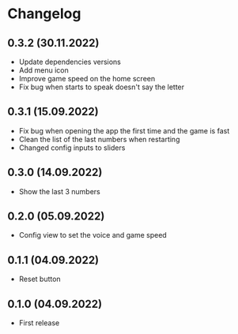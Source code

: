 # Changelog

## 0.3.2 (30.11.2022)

* Update dependencies versions
* Add menu icon
* Improve game speed on the home screen
* Fix bug when starts to speak doesn't say the letter

## 0.3.1 (15.09.2022)

* Fix bug when opening the app the first time and the game is fast
* Clean the list of the last numbers when restarting
* Changed config inputs to sliders

## 0.3.0 (14.09.2022)

* Show the last 3 numbers

## 0.2.0 (05.09.2022)

* Config view to set the voice and game speed

## 0.1.1 (04.09.2022)

* Reset button

## 0.1.0 (04.09.2022)

* First release